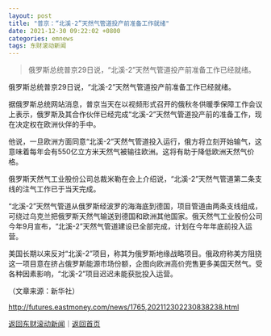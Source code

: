```yaml
---
layout: post
title: "普京：“北溪-2”天然气管道投产前准备工作就绪"
date: 2021-12-30 09:22:02 +0800
categories: emnews
tags: 东财滚动新闻
---
```

> 俄罗斯总统普京29日说，“北溪-2”天然气管道投产前准备工作已经就绪。

<p>俄罗斯总统普京29日说，“北溪-2”天然气管道投产前准备工作已经就绪。</p>
 <p>据俄罗斯总统网站消息，普京当天在以视频形式召开的俄秋冬供暖季保障工作会议上表示，俄罗斯及其合作伙伴已经完成“北溪-2”天然气管道投产前的准备工作，现在决定权在欧洲伙伴的手中。</p>
 <p>他说，一旦欧洲方面同意“北溪-2”天然气管道投入运行，俄方将立刻开始输气，这意味着每年会有550亿立方米天然气被输往欧洲。这将有助于降低欧洲天然气价格。</p>
 <p>俄罗斯天然气工业股份公司总裁米勒在会上介绍说，“北溪-2”天然气管道第二条支线的注气工作已于当天完成。</p>
 <p>“北溪-2”天然气管道从俄罗斯经波罗的海海底到德国，项目管道由两条支线组成，可绕过乌克兰把俄罗斯天然气输送到德国和欧洲其他国家。俄天然气工业股份公司今年9月宣布，“北溪-2”天然气管道建设已全部完成，计划在今年年底前投入运营。</p>
 <p>美国长期以来反对“北溪-2”项目，称其为俄罗斯地缘战略项目。俄政府称美方阻挠这一项目意在挤占俄罗斯能源市场份额，企图向欧洲高价兜售更多美国天然气。受各种因素影响，“北溪-2”项目迟迟未能获批投入运营。</p><p class="em_media">（文章来源：新华社）</p>

<http://futures.eastmoney.com/news/1765,202112302230838238.html>

[返回东财滚动新闻](//finews.withounder.com/emnews/)｜[返回首页](//finews.withounder.com/)